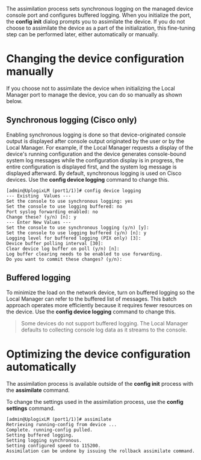 <!-- 5.4 -->

The assimilation process sets synchronous logging on the managed device console port and configures buffered logging. When you initialize the port, the **config init** dialog prompts you to assimilate the device. If you do not choose to assimilate the device as a part of the initialization, this fine-tuning step can be performed later, either automatically or manually.

# Changing the device configuration manually

If you choose not to assimilate the device when initializing the Local Manager port to manage the device, you can do so manually as shown below.

## Synchronous logging (Cisco only)

Enabling synchronous logging is done so that device-originated console output is displayed after console output originated by the user or by the Local Manager. For example, if the Local Manager requests a display of the device's running configuration and the device generates console-bound system log messages while the configuration display is in progress, the entire configuration is displayed first, and the system log message is displayed afterward. By default, synchronous logging is used on Cisco devices. Use the **config device logging** command to change this.

```
[admin@UplogixLM (port1/1)]# config device logging
--- Existing  Values ---
Set the console to use synchronous logging: yes
Set the console to use logging buffered: no
Port syslog forwarding enabled: no
Change these? (y/n) [n]: y
--- Enter New Values ---
Set the console to use synchronous logging (y/n) [y]: 
Set the console to use logging buffered (y/n) [n]: y
Logging level for buffered logging (PIX only) [3]: 
Device buffer polling interval [30]: 
Clear device log buffer on poll (y/n) [n]: 
Log buffer clearing needs to be enabled to use forwarding.
Do you want to commit these changes? (y/n): 
```

## Buffered logging

To minimize the load on the network device, turn on buffered logging so the Local Manager can refer to the buffered list of messages. This batch approach operates more efficiently because it requires fewer resources on the device. Use the **config device logging** command to change this.

> Some devices do not support buffered logging. The Local Manager defaults to collecting console log data as it streams to the console.

# Optimizing the device configuration automatically

The assimilation process is available outside of the **config init** process with the **assimilate** command. 

To change the settings used in the assimilation process, use the **config settings** command.

```
[admin@UplogixLM (port1/1)]# assimilate
Retrieving running-config from device ...
Complete. running-config pulled.
Setting buffered logging.
Setting logging synchronous.
Setting configured speed to 115200.
Assimilation can be undone by issuing the rollback assimilate command.
```